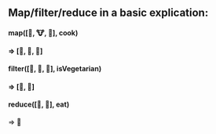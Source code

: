 ## Map/filter/reduce in a basic explication:

#### map([🌽, 🐮, 🐔], cook)
#### => [🍿, 🍔, 🍳]

#### filter([🍿, 🍔, 🍳], isVegetarian)
#### =>  [🍿, 🍳]

#### reduce([🍿, 🍳], eat)
=> 💩
